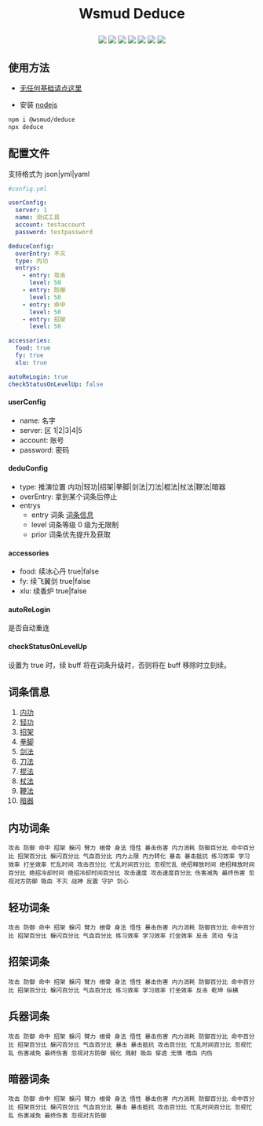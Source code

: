 # <p align="center">Wsmud Deduce</p>

<p align="center">
  <a href="https://github.com/wsmud/deduce/actions?query=workflow%3APackage"><img src="https://img.shields.io/github/workflow/status/wsmud/deduce/Node.js%20Package"></a>
  <a href="https://codecov.io/gh/wsmud/deduce"><img src="https://img.shields.io/codecov/c/github/wsmud/deduce/master"/></a>
  <a href="http://commitizen.github.io/cz-cli/"><img src="https://img.shields.io/badge/commitizen-friendly-brightgreen.svg"></a>
  <a href="https://github.com/wsmud/deduce/blob/master/LICENSE"><img src="https://img.shields.io/npm/l/@wsmud/deduce"></a>
  <a href="https://www.npmjs.com/package/@wsmud/deduce"><img src="https://img.shields.io/npm/v/@wsmud/deduce"></a>
  <a href="https://www.npmjs.com/package/@wsmud/deduce"><img src="https://img.shields.io/npm/dt/@wsmud/deduce"></a>
  <a href="https://jq.qq.com/?_wv=1027&k=lhe1GnIq"><img src="https://img.shields.io/badge/QQ群-58806400-blue"></a>
</p>

## 使用方法

- [无任何基础请点这里](https://baidu.com)

- 安装 [nodejs](http://nodejs.cn/download/)

```sh
npm i @wsmud/deduce
npx deduce
```

## 配置文件

支持格式为 json|yml|yaml

```yaml
#config.yml

userConfig:
  server: 1
  name: 测试工具
  account: testaccount
  password: testpassword

deduceConfig:
  overEntry: 不灭
  type: 内功
  entrys:
    - entry: 攻击
      level: 50
    - entry: 防御
      level: 50
    - entry: 命中
      level: 50
    - entry: 招架
      level: 50

accessories:
  food: true
  fy: true
  xlu: true

autoReLogin: true
checkStatusOnLevelUp: false
```

#### userConfig

- name: 名字
- server: 区 1|2|3|4|5
- account: 账号
- password: 密码

#### deduConfig

- type: 推演位置 内功|轻功|招架|拳脚|剑法|刀法|棍法|杖法|鞭法|暗器
- overEntry: 拿到某个词条后停止
- entrys
  - entry 词条 [词条信息](#词条信息)
  - level 词条等级 0 级为无限制
  - prior 词条优先提升及获取

#### accessories

- food: 续冰心丹 true|false
- fy: 续飞翼剑 true|false
- xlu: 续香炉 true|false

#### autoReLogin

是否自动重连

#### checkStatusOnLevelUp

设置为 true 时，续 buff 将在词条升级时，否则将在 buff 移除时立刻续。

## 词条信息

1. [内功](#内功词条)
1. [轻功](#轻功词条)
1. [招架](#招架词条)
1. [拳脚](#兵器词条)
1. [剑法](#兵器词条)
1. [刀法](#兵器词条)
1. [棍法](#兵器词条)
1. [杖法](#兵器词条)
1. [鞭法](#兵器词条)
1. [暗器](#暗器词条)

## 内功词条

```
攻击 防御 命中 招架 躲闪 臂力 根骨 身法 悟性 暴击伤害 内力消耗 防御百分比 命中百分比 招架百分比 躲闪百分比 气血百分比 内力上限 内力转化 暴击 暴击抵抗 练习效率 学习效率 打坐效率 忙乱时间 攻击百分比 忙乱时间百分比 忽视忙乱 绝招释放时间 绝招释放时间百分比 绝招冷却时间 绝招冷却时间百分比 攻击速度 攻击速度百分比 伤害减免 最终伤害 忽视对方防御 吸血 不灭 战神 反震 守护 剑心
```

## 轻功词条

```
攻击 防御 命中 招架 躲闪 臂力 根骨 身法 悟性 暴击伤害 内力消耗 防御百分比 命中百分比 招架百分比 躲闪百分比 气血百分比 练习效率 学习效率 打坐效率 反击 灵动 专注

```

## 招架词条

```
攻击 防御 命中 招架 躲闪 臂力 根骨 身法 悟性 暴击伤害 内力消耗 防御百分比 命中百分比 招架百分比 躲闪百分比 气血百分比 练习效率 学习效率 打坐效率 反击 乾坤 纵横
```

## 兵器词条

```
攻击 防御 命中 招架 躲闪 臂力 根骨 身法 悟性 暴击伤害 内力消耗 防御百分比 命中百分比 招架百分比 躲闪百分比 气血百分比 暴击 暴击抵抗 攻击百分比 忙乱时间百分比 忽视忙乱 伤害减免 最终伤害 忽视对方防御 弱化 溅射 吸血 穿透 无情 嗜血 内伤
```

## 暗器词条

```
攻击 防御 命中 招架 躲闪 臂力 根骨 身法 悟性 暴击伤害 内力消耗 防御百分比 命中百分比 招架百分比 躲闪百分比 气血百分比 暴击 暴击抵抗 攻击百分比 忙乱时间百分比 忽视忙乱 伤害减免 最终伤害 忽视对方防御
```
